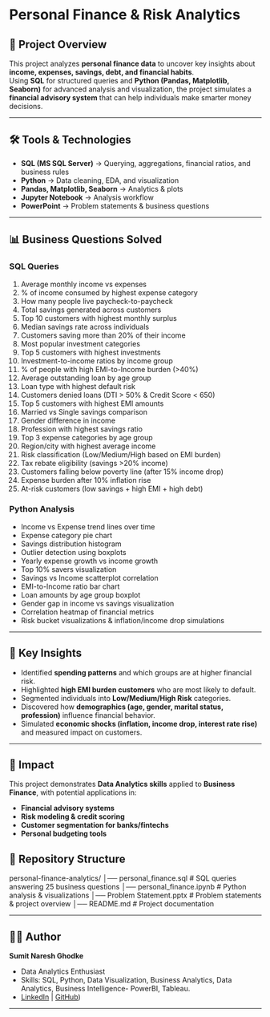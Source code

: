 # Personal Finance & Risk Analytics

## 📌 Project Overview
This project analyzes **personal finance data** to uncover key insights about **income, expenses, savings, debt, and financial habits**.  
Using **SQL** for structured queries and **Python (Pandas, Matplotlib, Seaborn)** for advanced analysis and visualization, the project simulates a **financial advisory system** that can help individuals make smarter money decisions.

---

## 🛠️ Tools & Technologies
- **SQL (MS SQL Server)** → Querying, aggregations, financial ratios, and business rules
- **Python** → Data cleaning, EDA, and visualization
- **Pandas, Matplotlib, Seaborn** → Analytics & plots
- **Jupyter Notebook** → Analysis workflow
- **PowerPoint** → Problem statements & business questions

---

## 📊 Business Questions Solved

### **SQL Queries**
1. Average monthly income vs expenses  
2. % of income consumed by highest expense category  
3. How many people live paycheck-to-paycheck  
4. Total savings generated across customers  
5. Top 10 customers with highest monthly surplus  
6. Median savings rate across individuals  
7. Customers saving more than 20% of their income  
8. Most popular investment categories  
9. Top 5 customers with highest investments  
10. Investment-to-income ratios by income group  
11. % of people with high EMI-to-Income burden (>40%)  
12. Average outstanding loan by age group  
13. Loan type with highest default risk  
14. Customers denied loans (DTI > 50% & Credit Score < 650)  
15. Top 5 customers with highest EMI amounts  
16. Married vs Single savings comparison  
17. Gender difference in income  
18. Profession with highest savings ratio  
19. Top 3 expense categories by age group  
20. Region/city with highest average income  
21. Risk classification (Low/Medium/High based on EMI burden)  
22. Tax rebate eligibility (savings >20% income)  
23. Customers falling below poverty line (after 15% income drop)  
24. Expense burden after 10% inflation rise  
25. At-risk customers (low savings + high EMI + high debt)  

### **Python Analysis**
- Income vs Expense trend lines over time  
- Expense category pie chart  
- Savings distribution histogram  
- Outlier detection using boxplots  
- Yearly expense growth vs income growth  
- Top 10% savers visualization  
- Savings vs Income scatterplot correlation  
- EMI-to-Income ratio bar chart  
- Loan amounts by age group boxplot  
- Gender gap in income vs savings visualization  
- Correlation heatmap of financial metrics  
- Risk bucket visualizations & inflation/income drop simulations  

---

## 🎯 Key Insights
- Identified **spending patterns** and which groups are at higher financial risk.  
- Highlighted **high EMI burden customers** who are most likely to default.  
- Segmented individuals into **Low/Medium/High Risk** categories.  
- Discovered how **demographics (age, gender, marital status, profession)** influence financial behavior.  
- Simulated **economic shocks (inflation, income drop, interest rate rise)** and measured impact on customers.  

---

## 🚀 Impact
This project demonstrates **Data Analytics skills** applied to **Business Finance**, with potential applications in:  
- **Financial advisory systems**  
- **Risk modeling & credit scoring**  
- **Customer segmentation for banks/fintechs**  
- **Personal budgeting tools**  

## 📂 Repository Structure
personal-finance-analytics/
│── personal_finance.sql # SQL queries answering 25 business questions
│── personal_finance.ipynb # Python analysis & visualizations
│── Problem Statement.pptx # Problem statements & project overview
│── README.md # Project documentation




---

## 👨‍💻 Author
**Sumit Naresh Ghodke**  
- Data Analytics Enthusiast  
- Skills: SQL, Python, Data Visualization, Business Analytics, Data Analytics, Business Intelligence- PowerBI, Tableau. 
- [LinkedIn](https://www.linkedin.com/in/sumit-ghodke-a45a82205/) | [GitHub](https://github.com/Sumitghodke16))

---

